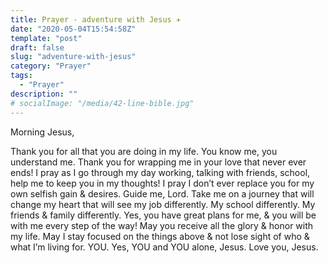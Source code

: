 ```yaml
---
title: Prayer - adventure with Jesus ✈️
date: "2020-05-04T15:54:58Z"
template: "post"
draft: false
slug: "adventure-with-jesus"
category: "Prayer"
tags:
  - "Prayer"
description: ""
# socialImage: "/media/42-line-bible.jpg"
---
```


Morning Jesus,

Thank you for all that you are doing in my life. You know me, you understand me. Thank you for wrapping me in your love that never ever ends! I pray as I go through my day working, talking with friends, school, help me to keep you in my thoughts! I pray I don’t ever replace you for my own selfish gain & desires. Guide me, Lord. Take me on a journey that will change my heart that will see my job differently. My school differently. My friends & family differently. Yes, you have great plans for me, & you will be with me every step of the way! May you receive all the glory & honor with my life. May I stay focused on the things above & not lose sight of who & what I’m living for. YOU. Yes, YOU and YOU alone, Jesus. Love you, Jesus.